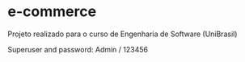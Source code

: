# e-commerce
Projeto realizado para o curso de Engenharia de Software (UniBrasil)

Superuser and password:
Admin / 123456 